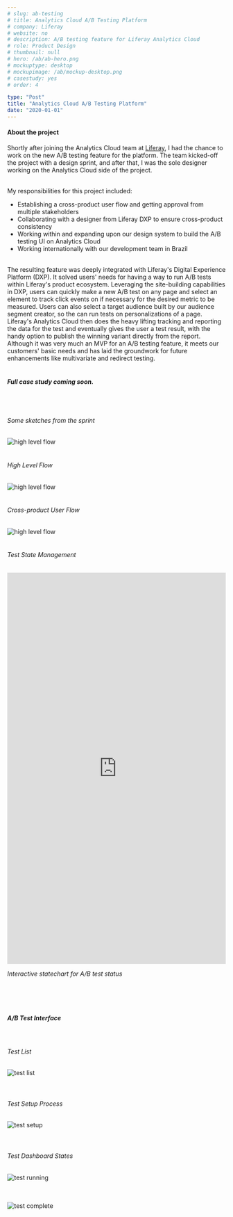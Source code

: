 ```yaml
---
# slug: ab-testing
# title: Analytics Cloud A/B Testing Platform
# company: Liferay
# website: no
# description: A/B testing feature for Liferay Analytics Cloud
# role: Product Design
# thumbnail: null
# hero: /ab/ab-hero.png
# mockuptype: desktop
# mockupimage: /ab/mockup-desktop.png
# casestudy: yes
# order: 4

type: "Post"
title: "Analytics Cloud A/B Testing Platform"
date: "2020-01-01"
---
```


#### About the project

Shortly after joining the Analytics Cloud team at [Liferay](https://www.liferay.com), I had the chance to work on the new A/B testing feature for the platform. The team kicked-off the project with a design sprint, and after that, I was the sole designer working on the Analytics Cloud side of the project.
<br /><br />

My responsibilities for this project included:

- Establishing a cross-product user flow and getting approval from multiple stakeholders
- Collaborating with a designer from Liferay DXP to ensure cross-product consistency
- Working within and expanding upon our design system to build the A/B testing UI on Analytics Cloud
- Working internationally with our development team in Brazil
  <br /><br />

The resulting feature was deeply integrated with Liferay's Digital Experience Platform (DXP). It solved users' needs for having a way to run A/B tests within Liferay's product ecosystem. Leveraging the site-building capabilities in DXP, users can quickly make a new A/B test on any page and select an element to track click events on if necessary for the desired metric to be measured. Users can also select a target audience built by our audience segment creator, so the can run tests on personalizations of a page. Liferay's Analytics Cloud then does the heavy lifting tracking and reporting the data for the test and eventually gives the user a test result, with the handy option to publish the winning variant directly from the report. Although it was very much an MVP for an A/B testing feature, it meets our customers' basic needs and has laid the groundwork for future enhancements like multivariate and redirect testing.
<br /><br />

#### _Full case study coming soon._

<br /><br />

###### Some sketches from the sprint

![high level flow](/work/ab/design-sprint.png)
<br /><br />

###### High Level Flow

![high level flow](/work//ab/high-level-flow.png)
<br /><br />

###### Cross-product User Flow

![high level flow](/work/ab/user-flow.png)
<br /><br />

###### Test State Management

<iframe src="https://sketch.systems/jamesjlyons/sketch/413f3350c6ae1759c7ce582768ecf8a1" width="100%" height="900" frameborder="0"></iframe>
<br />
<p class="center" style="font-style: oblique;">Interactive statechart for A/B test status</p>
<br /><br /><br />

##### A/B Test Interface

<br />

###### Test List

![test list](/work/ab/test-list.png)
<br /><br /><br />

###### Test Setup Process

![test setup](/work/ab/test-setup.png)
<br /><br /><br />

###### Test Dashboard States

![test running](/work/ab/test-running.png)
<br /><br /><br />

![test complete](ab/test-complete.png)
<br /><br /><br />
